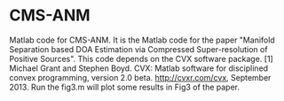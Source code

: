 # CMS-ANM
Matlab code for CMS-ANM. It is the Matlab code for the paper "Manifold Separation based DOA Estimation via Compressed Super-resolution of Positive Sources".
This code depends on the CVX software package.
[1] Michael Grant and Stephen Boyd. CVX: Matlab software for disciplined convex programming, version 2.0 beta. http://cvxr.com/cvx, September 2013.
Run the fig3.m will plot some results in Fig3 of the paper.
